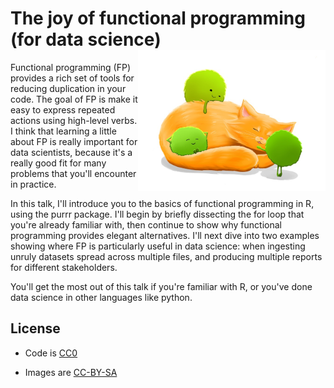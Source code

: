 # The joy of functional programming (for data science) <img src="joy-of-fp.jpg" width="300" align="right" />

Functional programming (FP) provides a rich set of tools for reducing duplication in your code. The goal of FP is make it easy to express repeated actions using high-level verbs. I think that learning a little about FP is really important for data scientists, because it's a really good fit for many problems that you'll encounter in practice.

In this talk, I'll introduce you to the basics of functional programming in R, using the purrr package. I'll begin by briefly dissecting the for loop that you're already familiar with, then continue to show why functional programming provides elegant alternatives. I'll next dive into two examples showing where FP is particularly useful in data science: when ingesting unruly datasets spread across multiple files, and producing multiple reports for different stakeholders.

You'll get the most out of this talk if you're familiar with R, or you've done data science in other languages like python.

## License

* Code is [CC0](https://creativecommons.org/share-your-work/public-domain/cc0/)

* Images are [CC-BY-SA](https://creativecommons.org/licenses/by-sa/4.0/)
